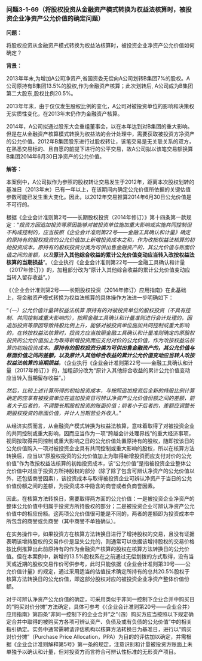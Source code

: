### 问题3-1-69（将股权投资从金融资产模式转换为权益法核算时，被投资企业净资产公允价值的确定问题）

**问题：**

将股权投资从金融资产模式转换为权益法核算时，被投资企业净资产公允价值如何确定？

**背景：**

2013年年末,为增加A公司净资产,省国资委无偿向A公司划转B集团7%的股权。A公司原持有B集团13.5%的股权,作为金融资产核算；此次划转后,
A公司成为B集团第二大股东,股权比例20.5%。

2013年年末，由于仅仅发生股权比例的变化，A公司对被投资单位的影响和决策权无实质性变化，在2013年末仍作为金融资产核算。

2014年，A公司拟通过股东大会重组董事会，以在本年达到对B集团的重大影响。但是在从金融资产核算模式转换为权益法的会计处理中，需要获取被投资方净资产的公允价值。2012年B集团股东进行过股权转让，该笔交易是无关联关系的双方，在熟悉交易标的、且自愿的前提下进行的公平交易，故A公司拟以该笔交易额换算B集团2014年6月30日净资产的公允价值。

**解答：**

本案例中，A公司拟作为参照的股权转让交易发生于2012年，距离本次股权划转的基准日（2013年末）已有一年以上，在该期间内确定公允价值所依据的关键估值参数可能已发生重大变化。因此，以2012年交易推算2014年6月30日公允价值是不可行的。

根据《企业会计准则第2号——长期股权投资（2014年修订）》第十四条第一款规定：“*投资方因追加投资等原因能够对被投资单位施加重大影响或实施共同控制但不构成控制的，应当按照《企业会计准则第22号——金融工具确认和计量》确定的原持有的股权投资的公允价值加上新增投资成本之和，作为改按权益法核算的初始投资成本。原持有的股权投资分类为可供出售金融资产的，其公允价值与账面价值之间的差额，以及***原计入其他综合收益的累计公允价值变动应当转入改按权益法核算的当期损益**”。（企业执行《企业会计准则第22号——金融工具确认和计量（2017年修订）》的，加粗部分改为“原计入其他综合收益的累计公允价值变动应当转入留存收益”。）

《〈企业会计准则第2号——长期股权投资（2014年修订〉应用指南》在此基础上，将金融资产模式转换为权益法核算的具体操作方法进一步明确如下：

“*（一）公允价值计量转权益法核算
原持有的对被投资单位的股权投资（不具有控制、共同控制或重大影响的），按照金融工具确认和计量准则进行会计处理的，因追加投资等原因导致持股比例上升，能够对被投资单位施加共同控制或重大影响的，在转按权益法核算时，投资方应当按照金融工具确认和计量准则确定的原股权投资的公允价值加上为取得新增投资而应支付对价的公允价值，作为改按权益法核算的初始投资成本。***原持有的股权投资分类为可供出售金融资产的，其公允价值与账面价值之间的差额，以及原计入其他综合收益的累计公允价值变动应当转人改按权益法核算的当期损益***。*（企业执行《企业会计准则第22号——金融工具确认和计量（2017年修订）》的，加粗部分改为“原计入其他综合收益的累计公允价值变动应当转入当期留存收益”。）

*然后，比较上述计算所得的初始投资成本，与按照追加投资后全新的持股比例计算确定的应享有被投资单位在追加投资日可辨认净资产公允价值份额之间的差额，前者大于后者的，不调整长期股权投资的账面价值；前者小于后者的，差额应调整长期股权投资的账面价值，并计人当期营业外收入。*”

从经济实质而言，从金融资产模式转换为权益法核算，意味着取得了对被投资企业的共同控制或重大影响，因而应当作为一项“跨越会计处理界线”的重大经济事项，视同按取得共同控制或重大影响之日的公允价值处置原持有的股权，随即按该日的公允价值购入一项对被投资企业具有共同控制或重大影响的股权，所以在核算方法转换后，应当以“原股权投资的公允价值加上为取得新增投资而应支付对价的公允价值”作为改按权益法核算的初始投资成本，该“公允价值”是指被投资企业整体公允价值中对应于投资方所持股权的部分（除了除了包含可辨认净资产的公允价值以外，还包括商誉因素），该投资成本与取得被投资企业可辨认净资产于当日的公允价值份额之间的差额，为投资成本中隐含的商誉或者负商誉因素。

因此，在核算方法转换日，需要取得两方面的公允价值：一是被投资企业净资产的整体公允价值中归属于投资方所持股权的部分；二是被投资企业可辨认净资产公允价值中的相应份额。这两项公允价值很可能是不同的，两者的差额即为投资成本中所包含的商誉或负商誉（其中商誉不单独确认）。

在实务操作中，如果投资方在核算方法转换日进行了增持股权的交易，且没有证据表明该增持股权的交易作价是显失公允的，则通常可以依据该增持股权的交易价格按比例推算出此前原持有的作为金融资产核算的股权在核算方法转换日的公允价值。但在本案例中，新增的13.5%股权系在之前通过无偿划拨的方式取得，没有当天或近期的股权交易作价可供参考，此时只能依据《企业会计准则第39号——公允价值计量》的规定，通过采用适当的估值技术确定所持有的总共20.5%股权于核算方法转换日的公允价值，即这部分股权对应的被投资企业净资产整体价值份额。

对于可辨认净资产公允价值的确定，可采用类似于非同一控制下企业合并中购买日的“购买对价分摊”方法确定，具体可参考《〈企业会计准则第20号——企业合并〉应用指南》第四条“非同一控制下的企业合并”之“（四）购买方应当按照以下规定确定合并中取得的被购买方各项可辨认资产、负债及或有负债的公允价值”中的相关指引确定。实务中通常需聘请评估机构以核算方法转换日为基准日，进行以“购买对价分摊”（Purchase
Price
Allocation，PPA）为目的的评估加以确定，并需根据《企业会计准则解释第5号》第一条的规定，注意识别和计量被投资方账面上未单独予以确认和计量，但对投资方而言符合可辨认性标准的无形资产项目。